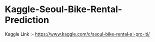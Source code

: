 # Kaggle-Seoul-Bike-Rental-Prediction
Kaggle Link :- https://www.kaggle.com/c/seoul-bike-rental-ai-pro-iti/

